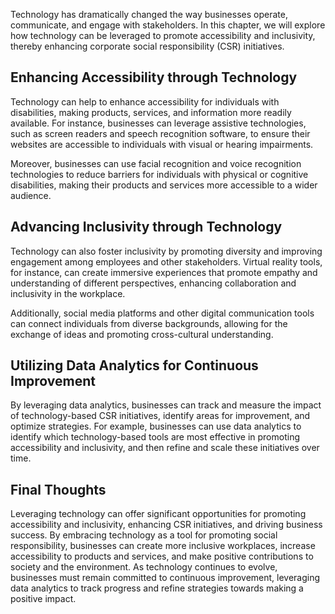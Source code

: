 
Technology has dramatically changed the way businesses operate, communicate, and engage with stakeholders. In this chapter, we will explore how technology can be leveraged to promote accessibility and inclusivity, thereby enhancing corporate social responsibility (CSR) initiatives.

Enhancing Accessibility through Technology
------------------------------------------

Technology can help to enhance accessibility for individuals with disabilities, making products, services, and information more readily available. For instance, businesses can leverage assistive technologies, such as screen readers and speech recognition software, to ensure their websites are accessible to individuals with visual or hearing impairments.

Moreover, businesses can use facial recognition and voice recognition technologies to reduce barriers for individuals with physical or cognitive disabilities, making their products and services more accessible to a wider audience.

Advancing Inclusivity through Technology
----------------------------------------

Technology can also foster inclusivity by promoting diversity and improving engagement among employees and other stakeholders. Virtual reality tools, for instance, can create immersive experiences that promote empathy and understanding of different perspectives, enhancing collaboration and inclusivity in the workplace.

Additionally, social media platforms and other digital communication tools can connect individuals from diverse backgrounds, allowing for the exchange of ideas and promoting cross-cultural understanding.

Utilizing Data Analytics for Continuous Improvement
---------------------------------------------------

By leveraging data analytics, businesses can track and measure the impact of technology-based CSR initiatives, identify areas for improvement, and optimize strategies. For example, businesses can use data analytics to identify which technology-based tools are most effective in promoting accessibility and inclusivity, and then refine and scale these initiatives over time.

Final Thoughts
--------------

Leveraging technology can offer significant opportunities for promoting accessibility and inclusivity, enhancing CSR initiatives, and driving business success. By embracing technology as a tool for promoting social responsibility, businesses can create more inclusive workplaces, increase accessibility to products and services, and make positive contributions to society and the environment. As technology continues to evolve, businesses must remain committed to continuous improvement, leveraging data analytics to track progress and refine strategies towards making a positive impact.
